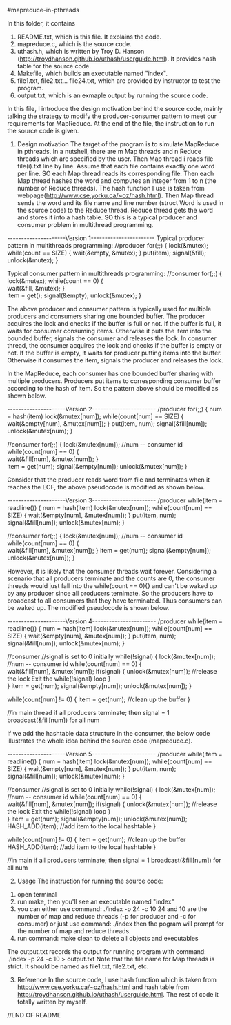 #mapreduce-in-pthreads

In this folder, it contains 
   1) README.txt, which is this file. It explains the code.
   2) mapreduce.c, which is the source code.
   3) uthash.h, which is written by Troy D. Hanson (http://troydhanson.github.io/uthash/userguide.html). It provides hash table for the source code.
   4) Makefile, which builds an executable named "index".
   5) file1.txt, file2.txt... file24.txt, which are provided by instructor to test the program.
   6) output.txt, which is an exmaple output by running the source code.



In this file, I introduce the design motivation behind the source code, mainly talking the strategy to modify the producer-consumer pattern to meet our requirements for MapReduce. At the end of the file, the instruction to run the source code is given.

1.    Design motivation
The target of the program is to simulate MapReduce in pthreads. In a nutshell, there are m Map threads and n Reduce threads which are specified by the user. Then Map thread i reads file file(i).txt line by line. Assume that each file contains exactly one word per line. SO each Map thread reads its corresponding file. Then each Map thread hashes the word and computes an integer from 1 to n (the number of Reduce threads). The hash function I use is taken from webpage(http://www.cse.yorku.ca/~oz/hash.html). Then Map thread sends the word and its file name and line number (struct Word is used in the source code) to the Reduce thread. Reduce thread gets the word and stores it into a hash table. SO this is a typical producer and consumer problem in multithread programming.


---------------------Version 1----------------------- 
Typical producer pattern in multithreads programming:
//producer
for(;;) {
        lock(&mutex);
        while(count == SIZE) {
                wait(&empty, &mutex);
        }
        put(item);
        signal(&fill);
        unlock(&mutex);
}

Typical consumer pattern in multithreads programming:
//consumer
for(;;) {
        lock(&mutex);
        while(count == 0) {                
                wait(&fill, &mutex);
        }        
        item = get();
        signal(&empty);
        unlock(&mutex);
}


The above producer and consumer pattern is typically used for multiple producers and consumers sharing one bounded buffer. The producer acquires the lock and checks if the buffer is full or not. If the buffer is full, it waits for consumer consuming items. Otherwise it puts the item into the bounded buffer, signals the consumer and releases the lock. In consumer thread, the consumer acquires the lock and checks if the buffer is empty or not. If the buffer is empty, it waits for producer putting items into the buffer. Otherwise it consumes the item, signals the producer and releases the lock.



In the MapReduce, each consumer has one bounded buffer sharing with multiple producers. Producers put items to corresponding consumer buffer according to the hash of item. So the pattern above should be modified as shown below.

---------------------Version 2----------------------- 
/producer
for(;;) {
        num = hash(item)
        lock(&mutex[num]);
        while(count[num] == SIZE) {
                wait(&empty[num], &mutex[num]);
        }
        put(item, num);
        signal(&fill[num]);
        unlock(&mutex[num);
}


//consumer
for(;;) {
        lock(&mutex[num]);   //num -- consumer id
        while(count[num] == 0) {                
                wait(&fill[num], &mutex[num]);
        }        
        item = get(num);
        signal(&empty[num]);
        unlock(&mutex[num]);
}




Consider that the producer reads word from file and terminates when it reaches the EOF, the above pseudocode is modified as shown below.

---------------------Version 3----------------------- 
/producer
while(item = readline()) {
        num = hash(item)
        lock(&mutex[num]);
        while(count[num] == SIZE) {
                wait(&empty[num], &mutex[num]);
        }
        put(item, num);
        signal(&fill[num]);
        unlock(&mutex[num);
}


//consumer
for(;;) {
        lock(&mutex[num]);   //num -- consumer id
        while(count[num] == 0) {                
                wait(&fill[num], &mutex[num]);
        }
        item = get(num);
        signal(&empty[num]);
        unlock(&mutex[num]);
}



However, it is likely that the consumer threads wait forever. Considering a scenario that all producers terminate and the counts are 0, the consumer threads would just fall into the while(count == 0){} and can't be waked up by any producer since all producers ternimate. So the producers have to broadcast to all consumers that they have terminated. Thus consumers can be waked up. The modified pseudocode is shown below.

---------------------Version 4----------------------- 
/producer
while(item = readline()) {
        num = hash(item)
        lock(&mutex[num]);
        while(count[num] == SIZE) {
                wait(&empty[num], &mutex[num]);
        }
        put(item, num);
        signal(&fill[num]);
        unlock(&mutex[num);
}

//consumer
//signal is set to 0 initially
while(!signal) { 
        lock(&mutex[num]);   //num -- consumer id
        while(count[num] == 0) {                
                wait(&fill[num], &mutex[num]);
                if(signal) {
                        unlock(&mutex[num]); //release the lock
                        Exit the while(!signal) loop
                }        
        }
        item = get(num);
        signal(&empty[num]);
        unlock(&mutex[num]);
}

while(count[num] != 0) {
        item = get(num);   //clean up the buffer
}


//in main thread
if all producers terminate; then
   signal = 1
   broadcast(&fill[num]) for all num



If we add the hashtable data structure in the consumer, the below code illustrates the whole idea behind the source code (mapreduce.c).

---------------------Version 5----------------------- 
/producer
while(item = readline()) {
        num = hash(item)
        lock(&mutex[num]);
        while(count[num] == SIZE) {
                wait(&empty[num], &mutex[num]);
        }
        put(item, num);
        signal(&fill[num]);
        unlock(&mutex[num);
}

//consumer
//signal is set to 0 initially
while(!signal) { 
        lock(&mutex[num]);   //num -- consumer id
        while(count[num] == 0) {                
                wait(&fill[num], &mutex[num]);
                if(signal) {
                        unlock(&mutex[num]); //release the lock
                        Exit the while(!signal) loop
                }        
        }
        item = get(num);
        signal(&empty[num]);
        unlock(&mutex[num]);
        HASH_ADD(item);   //add item to the local hashtable
}

while(count[num] != 0) {
        item = get(num);   //clean up the buffer
        HASH_ADD(item); //add item to the local hashtable
}


//in main 
if all producers terminate; then
   signal = 1
   broadcast(&fill[num]) for all num


2.    Usage
The instruction for running the source code:
1) open terminal
2) run make, then you'll see an executable named "index"
3) you can either use command: ./index -p 24 -c 10
       24 and 10 are the number of map and reduce threads (-p for producer and -c for consumer)
   or just use command: ./index
       then the pogram will prompt for the number of map and reduce threads.
4) run command: make clean
       to delete all objects and executables

The output.txt records the output for running program with command: ./index -p 24 -c 10 > output.txt
Note that the file name for Map threads is strict. It should be named as file1.txt, file2.txt, etc.


3.    Reference
In the source code, I use hash function which is taken from http://www.cse.yorku.ca/~oz/hash.html and hash table from http://troydhanson.github.io/uthash/userguide.html. The rest of code it totally written by myself.

//END OF README
